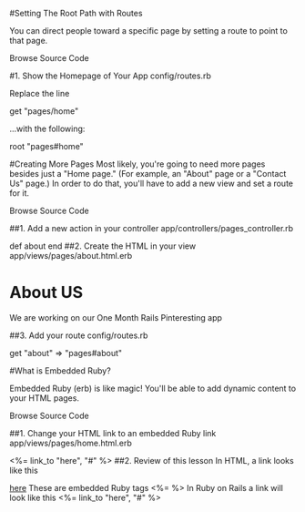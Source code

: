 #Setting The Root Path with Routes

You can direct people toward a specific page by setting a route to point to that page.

Browse Source Code

#1. Show the Homepage of Your App
config/routes.rb

Replace the line

get "pages/home"

...with the following:

root "pages#home"

#Creating More Pages
Most likely, you're going to need more pages besides just a "Home page." (For example, an "About" page or a "Contact Us" page.) In order to do that, you'll have to add a new view and set a route for it.

Browse Source Code

##1. Add a new action in your controller
app/controllers/pages_controller.rb

def about 
end 
##2. Create the HTML in your view
app/views/pages/about.html.erb

<h1>About US</h1>
<p>We are working on our One Month Rails Pinteresting app</p>
##3. Add your route
config/routes.rb

get "about" => "pages#about"

#What is Embedded Ruby?

Embedded Ruby (erb) is like magic! You'll be able to add dynamic content to your HTML pages.

Browse Source Code

##1. Change your HTML link to an embedded Ruby link
app/views/pages/home.html.erb

<%= link_to "here", "#" %>
##2. Review of this lesson
In HTML, a link looks like this

<a href="#">here</a>
These are embedded Ruby tags
<%=  %>
In Ruby on Rails a link will look like this
<%= link_to "here", "#" %>
